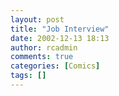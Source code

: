 ```yaml
---
layout: post
title: "Job Interview"
date: 2002-12-13 18:13
author: rcadmin
comments: true
categories: [Comics]
tags: []
---
```

<!--more--><img src="/http://dl.bitsmack.com/comics/20021213.gif" alt="" />
